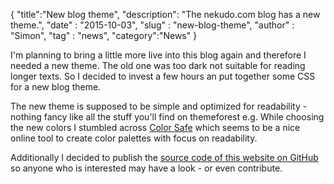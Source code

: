 {
	"title":"New blog theme",
    "description": "The nekudo.com blog has a new theme.",
	"date" : "2015-10-03",
	"slug" : "new-blog-theme",
	"author" : "Simon",
	"tag" : "news",
	"category":"News"
}

I'm planning to bring a little more live into this blog again and therefore I needed a new theme.
The old one was too dark not suitable for reading longer texts. So I decided to invest a few hours
an put together some CSS for a new blog theme.

The new theme is supposed to be simple and optimized for readability - nothing fancy like all the
stuff you'll find on themeforest e.g. While choosing the new colors I stumbled
across [Color Safe](http://colorsafe.co/) which seems to be a nice online tool to create color palettes
with focus on readability.

Additionally I decided to publish the [source code of this website on GitHub](https://github.com/nekudo/nekudo.com)
so anyone who is interested may have a look - or even contribute.